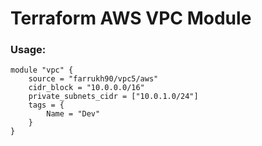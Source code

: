 # Terraform AWS VPC Module

### Usage:
```
module "vpc" {
    source = "farrukh90/vpc5/aws"
    cidr_block = "10.0.0.0/16"
    private_subnets_cidr = ["10.0.1.0/24"]
    tags = {
        Name = "Dev"
    }
}
```